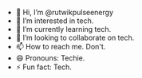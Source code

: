 - 👋 Hi, I’m @rutwikpulseenergy
- 👀 I’m interested in tech.
- 🌱 I’m currently learning tech.
- 💞️ I’m looking to collaborate on tech.
- 📫 How to reach me. Don't.
- 😄 Pronouns: Techie.
- ⚡ Fun fact: Tech.

<!---
rutwikpulseenergy/rutwikpulseenergy is a ✨ special ✨ repository because its `README.md` (this file) appears on your GitHub profile.
You can click the Preview link to take a look at your changes.
--->
